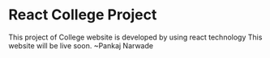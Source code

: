 # React  College Project
This project of College website is developed by using react technology
This website will be live soon.
~Pankaj Narwade
 
